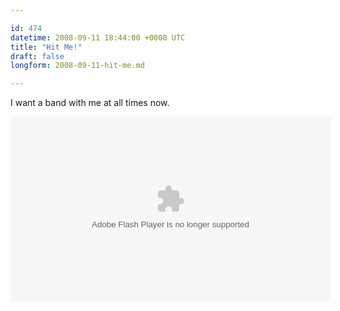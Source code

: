 ```yaml
---

id: 474
datetime: 2008-09-11 18:44:00 +0000 UTC
title: "Hit Me!"
draft: false
longform: 2008-09-11-hit-me.md

---
```


I want a band with me at all times now.

<object width="512" height="296"><param name="movie" value="http://www.hulu.com/embed/9iJkWCGdlEZ48Hd4WRt8LA"></param><embed src="http://www.hulu.com/embed/9iJkWCGdlEZ48Hd4WRt8LA" type="application/x-shockwave-flash"  width="512" height="296"></embed></object>


